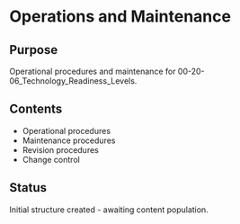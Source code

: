 # Operations and Maintenance

## Purpose
Operational procedures and maintenance for 00-20-06_Technology_Readiness_Levels.

## Contents
- Operational procedures
- Maintenance procedures
- Revision procedures
- Change control

## Status
Initial structure created - awaiting content population.
